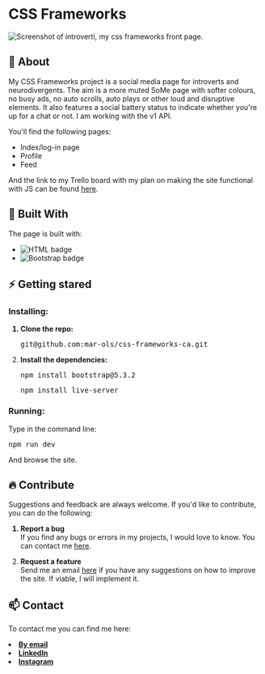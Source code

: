 # CSS Frameworks

 <img src="https://www.m-boe.com/wp-content/uploads/2024/01/css-frameworks.jpg" alt="Screenshot of introverti, my css frameworks front page.">
 
 ## :beginner: About
 My CSS Frameworks project is a social media page for introverts and neurodivergents. The aim is a more muted SoMe page with softer colours, no busy ads, no auto scrolls, auto plays or other loud and disruptive elements. It also features a social battery status to indicate whether you're up for a chat or not.  I am working with the v1 API.
 
 You'll find the following pages:
 <ul>
  <li>Index/log-in page</li>
  <li>Profile</li>
  <li>Feed</li>
 </ul>

And the link to my Trello board with my plan on making the site functional with JS can be found <a href="https://trello.com/b/xfaox3ex/js2" target="_blank">here</a>.

## :hammer: Built With

The page is built with:

 <ul>
  <li><img src="https://img.shields.io/badge/HTML5-E34F26?style=for-the-badge&logo=html5&logoColor=white" alt="HTML badge"></li>
  <li><img src="https://img.shields.io/badge/Bootstrap-563D7C?style=for-the-badge&logo=bootstrap&logoColor=white" alt="Bootstrap badge"></li>

 </ul>

## :zap: Getting stared

### Installing:

<ol>
 <strong><li>Clone the repo:</li></strong>
 <pre>git@github.com:mar-ols/css-frameworks-ca.git</pre>
  
 <strong><li>Install the dependencies: </li></strong>
 <pre>npm install bootstrap@5.3.2</pre>
 <pre>npm install live-server</pre>

</ol>

### Running:

Type in the command line:

<pre>npm run dev</pre>

And browse the site.

## :fire: Contribute

Suggestions and feedback are always welcome. If you'd like to contribute, you can do the following:

<ol>
 <strong><li>Report a bug</li></strong>
 If you find any bugs or errors in my projects, I would love to know. You can contact me <a href="mailto: marte.boe.olsen@gmail.com">here</a>.

<strong><li>Request a feature</li></strong>
Send me an email <a href="mailto: marte.boe.olsen@gmail.com">here</a> if you have any suggestions on how to improve the site. If viable, I will implement it.

</ol>

## :mailbox: Contact

To contact me you can find me here:

<strong>
 <li><a href="mailto: marte.boe.olsen@gmail.com">By email</a></li>
 <li><a href="https://www.linkedin.com/in/marte-b%C3%B8e-olsen-b538448b/" target="_blank">LinkedIn</a></li>
  <li><a href="https://www.instagram.com/potetluggen/" target="_blank">Instagram</a></li>
</strong>

